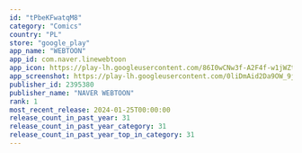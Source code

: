 ```yaml
---
id: "tPbeKFwatqM8"
category: "Comics"
country: "PL"
store: "google_play"
app_name: "WEBTOON"
app_id: com.naver.linewebtoon
app_icon: https://play-lh.googleusercontent.com/86I0wCNw3f-A2F4f-w1jWZtEOCFFHxhqngWCzEWJFTOZwwlnbIwRH76LUlNF8LxGF3rJ
app_screenshot: https://play-lh.googleusercontent.com/0liDmAid2Da9OW_9j-rw3wUOBTZkiwgE86NoWMrmBSz6qDcffFESvbj5TyrwMABCluBG
publisher_id: 2395380
publisher_name: "NAVER WEBTOON"
rank: 1
most_recent_release: 2024-01-25T00:00:00
release_count_in_past_year: 31
release_count_in_past_year_category: 31
release_count_in_past_year_top_in_category: 31
---
```

